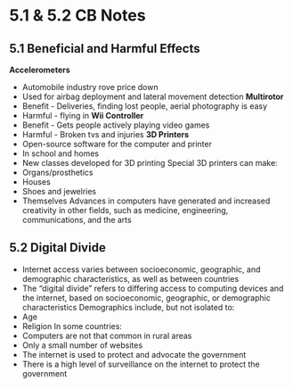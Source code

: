 # 5.1 & 5.2 CB Notes
## 5.1 Beneficial and Harmful Effects
**Accelerometers**
- Automobile industry rove price down
- Used for airbag deployment and lateral movement detection
**Multirotor**
- Benefit - Deliveries, finding lost people, aerial photography is easy
- Harmful - flying in
**Wii Controller**
- Benefit - Gets people actively playing video games
- Harmful - Broken tvs and injuries
**3D Printers**
- Open-source software for the computer and printer
- In school and homes
- New classes developed for 3D printing
Special 3D printers can make:
- Organs/prosthetics
- Houses
- Shoes and jewelries
- Themselves
Advances in computers have generated and increased creativity in other fields, such as medicine, engineering, communications, and the arts
## 5.2 Digital Divide
- Internet access varies between socioeconomic, geographic, and demographic characteristics, as well as between countries
- The “digital divide” refers to differing access to computing devices and the internet, based on socioeconomic, geographic, or demographic characteristics
Demographics include, but not isolated to:
- Age
- Religion
In some countries:
- Computers are not that common in rural areas
- Only a small number of websites
- The internet is used to protect and advocate the government
- There is a high level of surveillance on the internet to protect the government

